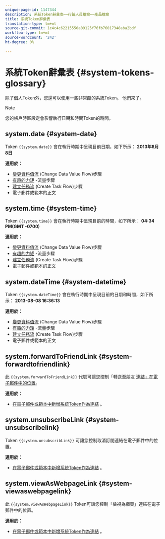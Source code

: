 ```yaml
---
unique-page-id: 1147344
description: 系統Token辭彙表——行銷人員檔案——產品檔案
title: 系統Token辭彙表
translation-type: tm+mt
source-git-commit: 1c4c4c62215550a09125f76fb76017348aba2bdf
workflow-type: tm+mt
source-wordcount: '242'
ht-degree: 0%

---
```



# 系統Token辭彙表 {#system-tokens-glossary}

除了個人Token外，您還可以使用一些非常酷的系統Token。 他們來了。

>[!NOTE]
>
>您的帳戶時區設定會影響執行日期和時間Token的時間。

## system.date {#system-date}

Token `{{system.date}}` 會在執行時期中呈現目前日期，如下所示： **2013年8月8日**

**適用於：**

* [變更資料值流](../../../../product-docs/core-marketo-concepts/smart-campaigns/flow-actions/change-data-value.md) (Change Data Value Flow)步驟
* [有趣的力矩](../../../../product-docs/core-marketo-concepts/smart-campaigns/flow-actions/interesting-moment.md) -流量步驟
* [建立任務流](../../../../product-docs/core-marketo-concepts/smart-campaigns/salesforce-flow-actions/create-task.md) (Create Task Flow)步驟
* 電子郵件或範本的正文

## system.time {#system-time}

Token `{{system.time}}` 會在執行時期中呈現目前的時間，如下所示： **04:34 PM(GMT -0700)**

**適用於：**

* [變更資料值流](../../../../product-docs/core-marketo-concepts/smart-campaigns/flow-actions/change-data-value.md) (Change Data Value Flow)步驟
* [有趣的力矩](../../../../product-docs/core-marketo-concepts/smart-campaigns/flow-actions/interesting-moment.md) -流量步驟
* [建立任務流](../../../../product-docs/core-marketo-concepts/smart-campaigns/salesforce-flow-actions/create-task.md) (Create Task Flow)步驟
* 電子郵件或範本的正文

## system.dateTime {#system-datetime}

Token `{{system.dateTime}}` 會在執行時期中呈現目前的日期和時間，如下所示： **2013-08-08 16:36:13**

**適用於：**

* [變更資料值流](../../../../product-docs/core-marketo-concepts/smart-campaigns/flow-actions/change-data-value.md) (Change Data Value Flow)步驟
* [有趣的力矩](../../../../product-docs/core-marketo-concepts/smart-campaigns/flow-actions/interesting-moment.md) -流量步驟
* [建立任務流](../../../../product-docs/core-marketo-concepts/smart-campaigns/salesforce-flow-actions/create-task.md) (Create Task Flow)步驟
* 電子郵件或範本的正文

## system.forwardToFriendLink {#system-forwardtofriendlink}

此 `{{system.forwardToFriendLink}}` 代號可讓您控制「轉送至朋友 [連結」在電子郵件中的位置](../../../../product-docs/email-marketing/general/functions-in-the-editor/forward-to-a-friend-link-in-emails.md)。

**適用於：**

* [在電子郵件或範本中新增系統Token作為連結](add-a-system-token-as-a-link-in-an-email.md) 。

## system.unsubscribeLink {#system-unsubscribelink}

Token `{{system.unsubscribLink}}` 可讓您控制取消訂閱連結在電子郵件中的位置。

**適用於：**

* [在電子郵件或範本中新增系統Token作為連結](add-a-system-token-as-a-link-in-an-email.md) 。

## system.viewAsWebpageLink {#system-viewaswebpagelink}

此 `{{system.viewAsWebpageLink}}` Token可讓您控制「檢視為網頁」連結在電子郵件中的位置。

**適用於：**

* [在電子郵件或範本中新增系統Token作為連結](add-a-system-token-as-a-link-in-an-email.md) 。
